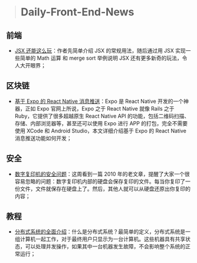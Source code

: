 
> # Daily-Front-End-News

## 前端

- [JSX 还能这么玩](https://engineering.hexacta.com/jsx-can-do-that-1b2666c23a32)：作者先简单介绍 JSX 的常规用法，随后通过用 JSX 实现一些简单的 Math 运算 和 merge sort 举例说明 JSX 还有更多新奇的玩法，令人大开眼界；

## 区块链

- [基于 Expo 的 React Native 消息推送](http://suo.im/4HNUWF)：Expo 是 React Native 开发的一个神器，正如 Expo 官网上所说，Expo 之于 React Native 就像 Rails 之于 Ruby，它提供了很多超越原生 React Native API 的功能，包括二维码扫描、存储、内部浏览器等，甚至还可以使用 Expo 进行 APP 的打包，完全不需要使用 XCode 和 Android Studio，本文详细介绍基于 Expo 的 React Native 消息推送功能如何开发；

## 安全

- [数字复印机的安全问题](https://www.cbsnews.com/news/digital-photocopiers-loaded-with-secrets/)：这周看到一篇 2010 年的老文章，提醒了大家一个很容易忽略的问题：数字复印机内部的硬盘会保存复印的文件。每当你复印了一份文件，文件就保存在硬盘上了。然后，其他人就可以从硬盘还原出你复印的内容；

## 教程

- [分布式系统的全面介绍](https://hackernoon.com/a-thorough-introduction-to-distributed-systems-3b91562c9b3c)：什么是分布式系统？最简单的定义，分布式系统是一组计算机一起工作，对于最终用户只显示为一台计算机。这些机器具有共享状态，可以处理并发操作，如果其中一台机器发生故障，不会影响整个系统的正常运行；